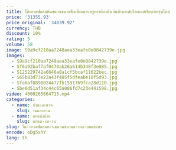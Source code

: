 ```yaml
---
title: โต๊ะกาแฟผสมหินชนวนขนาดสี่เหลี่ยมแสงหรูหราห้องนั่งเล่นบ้านระดับไฮเอนด์เรียบง่ายรุ่นใหม่
price: '31355.93'
price_original: '34839.92'
currency: THB
discount: 10%
rating: 5
volume: 58
image: S9a9cf210aa7248aea33eafe0e8842739e.jpg
images:
  - S9a9cf210aa7248aea33eafe0e8842739e.jpg
  - Sf6a92baf7af0470ab26a614b348f3e08S.jpg
  - S125229742a6646a8a1cf5bcaf11622bec.jpg
  - S65b83d73e22a43f485f5dfeabe10f5d93.jpg
  - Sfa6af0896024477fb1531769fca28d110.jpg
  - Sbe6d51af34c44c65a086fd7c23e441598.jpg
video: 4000265664715.mp4
categories:
  - name: บ้านและสวน
    slug: านและสวน
  - name: ตกแต่งบ้าน
    slug: ตกแต-งบ-าน
slug: โต-ะกาแฟผสมห-นชนวนขนาดส-เหล-ยมแสงหร
encode: oDg5xhY
lang: th
---
```

  
